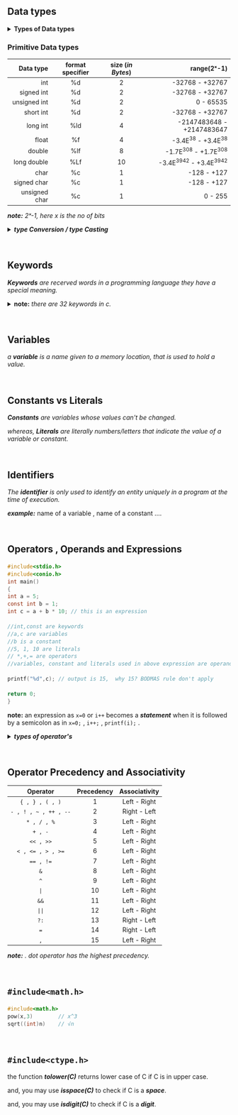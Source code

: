 
## Data types
<details>
 <summary> 
  <b>Types of Data types </b>
 </summary>
 <p>
  
  ### ***Primitive Data types***
  *data type provided by a programming language as a basic building block.*
  <br/>ex: int, char, float
  
  ### ***Derived Data types***
  *those that are defined in terms of other data types.*
  <br/>ex: array, function, pointer
  
  ### ***user defined Data types***
  *those which are developed by programmers by making use primitive and/or derived data types*
  <br/>ex: class, struct, union, enum
  
  ### ***Abstract Data types***
  ex: stack, queue, Linked-list
 </p>
</details>

### Primitive Data types

  | Data type | format specifier | size (_in Bytes_) | range(2ˣ-1)  |
  | ---:      |   :---:          | :---:             |          ---:|
  |int        | %d               | 2                 | -32768  -  +32767|
  |signed int | %d               | 2                 | -32768  -  +32767|
  |unsigned int | %d             | 2                 | 0  -  65535|
  |short int  | %d               | 2                 | -32768  -  +32767|
  |long int   | %ld              | 4                 | -2147483648  -  +2147483647|
  |float      | %f               | 4                 | -3.4E<sup>38</sup> - +3.4E<sup>38</sup> |
  |double     | %lf              | 8                 | -1.7E<sup>308</sup> - +1.7E<sup>308</sup> |
  |long double| %Lf              | 10                | -3.4E<sup>3942</sup> - +3.4E<sup>3942</sup> |
  |char       | %c               | 1                 | -128  -  +127|
  |signed char| %c               | 1                 | -128  -  +127|
  |unsigned char| %c             | 1                 | 0  -  255|
  
  _**note:** 2ˣ-1, here x is the no of bits_ 

<details>
 <summary> <b><em> type Conversion / type Casting </em></b> </summary>
 <p>

  ### ***1. Implicit***
  *automatically done by compiler.*
  
  ### ***2. Explicit***
  _when specified by programer_ <br/>
  ***example:***
  ```C
  int d;
  Char b = 'a';
  printf("%d",b); // implicit
  d = (int) b ;   // explicit
  ```
  
  ***explanation:*** _d will be having the ASCII value of b i.e d="98" and output will be 98 ._
  
 </p>
</details>


&nbsp;

## Keywords 
_**Keywords** are recerved words in a programming language they have a special meaning._
<details>
<summary><b>note:</b> <em>there are 32 keywords in c.</em></summary>
<div align="center">
<a href="keywords"><img src="images/C-Keywords-1.1.png"></a>
</div>
</details>

&nbsp;

## Variables 
_a **variable** is a name given to a memory location, that is used to hold a value._


&nbsp;

## Constants vs Literals
_**Constants** are variables whose values can't be changed._

_whereas, **Literals** are literally numbers/letters that indicate the value of a variable or constant._


&nbsp;

## Identifiers 
_The **identifier** is only used to identify an entity uniquely in a program at the time of execution._

***example:*** name of a variable , name of a constant ....

&nbsp;

## Operators , Operands and Expressions
```C
#include<stdio.h>
#include<conio.h>
int main()
{
int a = 5;
const int b = 1;
int c = a + b * 10; // this is an expression

//int,const are keywords
//a,c are variables 
//b is a constant
//5, 1, 10 are literals
// *,+,= are operators
//variables, constant and literals used in above expression are operands. 

printf("%d",c); // output is 15,  why 15? BODMAS rule don't apply 

return 0;
}
```
**note:** an expression as ``x=0`` or ``i++`` becomes a ***statement***  when it is followed by a semicolon as in ``x=0;`` , ``i++;`` , ``printf(i);`` .

<details>
 <summary> <b><em> types of operator's </em></b></summary>
 <p>
  
  <ol>
   <li>
   <details>
    <summary> <b> Unary operators </b> </summary>
   <p>
    
   #### ***1. Unary minus ( - )***
   -(a)  = -a
   <br/>-(-a) = +a

   #### ***2. increment / decrement (++/--)***
   ***Increment ++***
    The increment operator increases the numeric value of its operand by 1. 
    <br/>
    When placed before the operand, it’ll return the incremented value. 
    <br/>
    When placed after it, it’ll return the original value and then increments the operand.
    
   ***Decrement --***
    The decrement operator decreases the numeric value of its operand by 1. 
    <br/>
    When placed before the operand, it’ll return the decremented value. 
    <br/>
    When placed after the operand, it’ll return the original value and then decrements the operand.
   
   ***example:***
   ```C
   print(a++);     // print a then increment 
   print(++a);     // increment then print a
   print(a--);     // print a then decrement
   print(--a);     // decrement then print a
   ```
   
   
   #### ***3. bitwise Complementation***
   ~(14)  = 1
   
   ~(0)   = 1
   
   #### ***4. Logical not ( ! )***
   ***example:***  !a , means not equal to a. 
    
   </p>
   <br/>
  </details>
  
   </li> 
   <li>
    <details>
     <summary> <b>Binary Operator</b> </summary>
    <p>
      
 #### ***1. Arithmetic***
     
 <table>
     <tr>
         <td align=center > <b> operator <b/> </td>
         <td align=center > <b> example <b/> </td>
         <td align=center > <b> answer <b/> </td>
     </tr>
     <tr>
         <td align=center >+</td>
         <td align=center >3 + 2</td>
         <td align=center >5</td>
     </tr>
     <tr>
         <td align=center >-</td>
         <td align=center >3 - 2</td>
         <td align=center >1</td>
     </tr>
     <tr>
         <td align=center > * </td>
         <td align=center >3 * 2</td>
         <td align=center >6</td>
     </tr>
     <tr>
         <td align=center >/</td>
         <td align=center >3 / 2</td>
         <td align=center >1.5</td>
     </tr>
     <tr>
         <td align=center >%</td>
         <td align=center >3 % 2</td>
         <td align=center >1</td>
     </tr>
 </table>
     
 #### ***2. Relational***     
 <table>
     <tr>
         <td align=center > <b> operator <b/> </td>
         <td align=center > <b> description <b/> </td>
     </tr>
     <tr>
         <td align=center >&amp;&amp;</td>
         <td>true, if both operands are true</td>
     </tr>
     <tr>
         <td align=center > || </td>
         <td>true, if either one is true</td>
     </tr>
 </table>
     
 #### ***3. Logical***
 <table>
     <tr>
         <td align=center > <b> operator <b/> </td>
         <td align=center > <b> description <b/> </td>
     </tr>
     <tr>
         <td align=center >&amp;&amp;</td>
         <td>true, if both operands are true</td>
     </tr>
     <tr>
         <td align=center > || </td>
         <td>true, if either one is true</td>
     </tr>
 </table>
      
***note:***  **" ! "**  is used as unary operator and is a logical operator, ex: !a  .
     
#### ***4. Bitwise operators***
<ul type=disc>
 <li> only used for integer values.</li>
 <li> firstly break the number(integer value) into its binary.</li>
</ul>

<br/>
     
<table>
     <tr>
         <td align=center > <b> operator <b/> </td>
         <td align=center > <b> description <b/> </td>
         <td align=center > <b> operator <b/> </td>
         <td align=center > <b> description <b/> </td>
     </tr>
     <tr>
         <td align=center >&amp;</td>
         <td align=center >12 &amp; 6</td>
         <td align=center >```&lt;&lt;```</td>
         <td align=center >```5 &lt;&lt; 6```</td>
     </tr>
     <tr>
         <td align=center ></td>
         <td align=center >1100 &amp; 0110</td>
         <td align=center ></td>
         <td align=center >```101&lt;&lt;6```</td>
     </tr>
     <tr>
         <td align=center ></td>
         <td align=center >0100</td>
         <td align=center ></td>
         <td align=center >101000000</td>
     </tr>
     <tr>
         <td></td>
         <td>= 4</td>
         <td></td>
         <td>= 320</td>
     </tr>
     <tr>
         <td align=center > | </td>
         <td align=center >12 | 6</td>
         <td align=center >```&gt;&gt;```</td>
         <td align=center >```13 &gt;&gt; 3```</td>
     </tr>
     <tr>
         <td align=center ></td>
         <td align=center >1100  | 0110</td>
         <td align=center ></td>
         <td align=center >```1101&gt;&gt;3```</td>
     </tr>
     <tr>
         <td align=center ></td>
         <td align=center >1111</td>
         <td align=center ></td>
         <td align=center >1</td>
     </tr>
     <tr>
         <td></td>
         <td>= 15</td>
         <td></td>
         <td>= 1</td>
     </tr>
     <tr>
         <td align=center >^ ("XOR")</td>
         <td align=center >13 ^ 10</td>
         <td align=center ></td>
         <td align=center ></td>
     </tr>
     <tr>
         <td align=center ></td>
         <td align=center >1101^1010</td>
         <td align=center ></td>
         <td align=center ></td>
     </tr>
     <tr>
         <td align=center ></td>
         <td align=center >0111</td>
         <td align=center ></td>
         <td align=center ></td>
     </tr>
     <tr>
         <td align=center ></td>
         <td align=center >= 7</td>
         <td align=center ></td>
         <td align=center ></td>
     </tr>
 </table>
      
#### table for Logical and Bitwise operators
 <table>
     <tr>
         <td align=center > <b> a </b> </td>
         <td align=center > <b> b <b/> </td>
         <td align=center > <b> a&amp;&amp;b , a&amp;b <b/> </td>
         <td align=center > <b> a || b , a | b <b/> </td>
         <td align=center > <b> a^b <b/> </td>
         <td align=center > <b> !a <b/> </td>
         <td align=center > <b> ~b <b/> </td>
     </tr>
     <tr>
         <td align=center >0</td>
         <td align=center >0</td>
         <td align=center >0</td>
         <td align=center >0</td>
         <td align=center >0</td>
         <td align=center >1</td>
         <td align=center >1</td>
     </tr>
     <tr>
         <td align=center >0</td>
         <td align=center >1</td>
         <td align=center >0</td>
         <td align=center >1</td>
         <td align=center >1</td>
         <td align=center >1</td>
         <td align=center >0</td>
     </tr>
     <tr>
         <td align=center >1</td>
         <td align=center >0</td>
         <td align=center >0</td>
         <td align=center >1</td>
         <td align=center >1</td>
         <td align=center >0</td>
         <td align=center >1</td>
     </tr>
     <tr>
         <td align=center >1</td>
         <td align=center >1</td>
         <td align=center >1</td>
         <td align=center >1</td>
         <td align=center >0</td>
         <td align=center >0</td>
         <td align=center >0</td>
     </tr>
 </table>
       
</p>
</details>
</li>
</ol>

&nbsp;

### Ternary operator (?:) "Conditional Operator" 
***syntax:***
```C
n = ((Condition)? value1: value2);
```

_n will get value1 if codition evaluate to true else n will get value2_.
 
&nbsp;

### Assignment operator
```C
i=i+2
i+=2    //same effect as above
x*=y+2
x=x*(y+2) //same effect as above
```

applicable for  +,-,*,/,%,>>,<<,&,^,\| 


&nbsp;

### Comma Operator ( , )
***example:*** 
```C
int a=2, b=4;
```
- evaluated from left to right. returns the rightmost value. 
- this operator has the lowest precedence.
- its important to use ( ) when used in expression.

***example:*** 
```C
sum = ( a=2, b=4 , a+b) ; // sum = 6
```
- this operator is used in for loop also.

***example:*** 
```C
for(i=0, j=9; i!=j; i++, j--);
```
                   
</details>

&nbsp;

## Operator Precedency and Associativity
| Operator                  | Precedency | Associativity |
|:---:                      |:---:       |:---:          |
|```{ , } , ( , )```        |     1      |  Left - Right |
|```- , ! , ~ , ++ , --```  |     2      |  Right - Left |
|```* , / , %```            |     3      |  Left - Right |
|```+ , -```                |     4      |  Left - Right |
|```<< , >>```              |     5      |  Left - Right |
|```< , <= , > , >=```      |     6      |  Left - Right |
|```== , !=```              |     7      |  Left - Right |
|```&```                    |     8      |  Left - Right |
|```^```                    |     9      |  Left - Right |
|  ```\|```                 |     10     |  Left - Right |
|```&&```                   |     11     |  Left - Right |
|  ```\|\|```               |     12     |  Left - Right |
|```?:```                   |     13     |  Right - Left |
|```=```                    |     14     |  Right - Left |
|```,```                    |     15     |  Left - Right |

***note:*** *.* _dot operator has the highest precedency._


&nbsp;
  
## ```#include<math.h>```
```C
#include<math.h>
pow(x,3)        // x^3
sqrt((int)n)    // √n 
```


&nbsp;

##  ```#include<ctype.h>```
the function ***tolower(C)*** returns lower case of C if C is in upper case.

and, you may use ***isspace(C)*** to check if C is a ***space***.

and, you may use ***isdigit(C)*** to check if C is a ***digit***.
